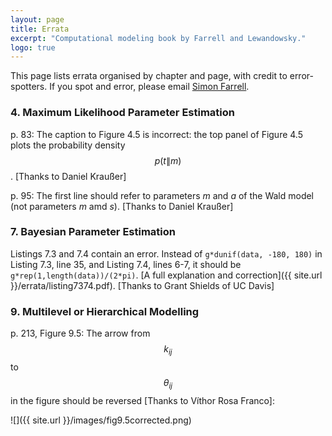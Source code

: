 ```yaml
---
layout: page
title: Errata
excerpt: "Computational modeling book by Farrell and Lewandowsky."
logo: true
---
```


This page lists errata organised by chapter and page, with credit to error-spotters. If you spot and error, please email [Simon Farrell](mailto:simon.farrell@uwa.edu.au).

### 4. Maximum Likelihood Parameter Estimation

p. 83: The caption to Figure 4.5 is incorrect: the top panel of Figure 4.5 plots the probability density $$p(t \| m)$$. [Thanks to Daniel Kraußer]

p. 95: The first line should refer to parameters *m* and *a* of the Wald model (not parameters *m* amd *s*). [Thanks to Daniel Kraußer]


### 7. Bayesian Parameter Estimation

Listings 7.3 and 7.4 contain an error. Instead of `g*dunif(data, -180, 180)` in Listing 7.3, line 35, and Listing 7.4, lines 6-7, it should be `g*rep(1,length(data))/(2*pi)`. [A full explanation and correction]({{ site.url }}/errata/listing7374.pdf). [Thanks to Grant Shields of UC Davis]

### 9. Multilevel or Hierarchical Modelling

p. 213, Figure 9.5: The arrow from $$k_{ij}$$ to $$\theta_{ij}$$ in the figure should be reversed [Thanks to Víthor Rosa Franco]: 

![]({{ site.url }}/images/fig9.5corrected.png)
